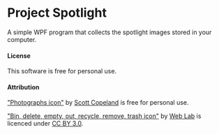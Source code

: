# Project Spotlight
A simple WPF program that collects the spotlight images stored in your computer.

#### License
This software is free for personal use.

#### Attribution
["Photographs icon"](www.iconfinder.com/icons/79252/photographs_icon) by [Scott Copeland](www.nimbus-media.com) is free for personal use.

["Bin, delete, empty, out, recycle, remove, trash icon"](www.iconfinder.com/icons/370086/bin_delete_empty_out_recycle_remove_trash_icon) by [Web Lab](www.iconfinder.com/setu) is licenced under [CC BY 3.0](creativecommons.org/licenses/by/3.0/).
